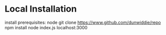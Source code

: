 # Local Installation

install prerequisites: node
git clone https://www.github.com/dunwiddie/repo
npm install
node index.js
localhost:3000